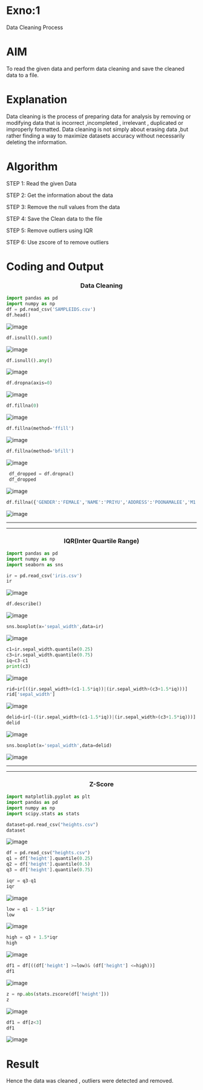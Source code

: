 # Exno:1
Data Cleaning Process

# AIM
To read the given data and perform data cleaning and save the cleaned data to a file.

# Explanation
Data cleaning is the process of preparing data for analysis by removing or modifying data that is incorrect ,incompleted , irrelevant , duplicated or improperly formatted. Data cleaning is not simply about erasing data ,but rather finding a way to maximize datasets accuracy without necessarily deleting the information.

# Algorithm
STEP 1: Read the given Data

STEP 2: Get the information about the data

STEP 3: Remove the null values from the data

STEP 4: Save the Clean data to the file

STEP 5: Remove outliers using IQR

STEP 6: Use zscore of to remove outliers

# Coding and Output
<h3 align="center">Data Cleaning</h3>

```py
import pandas as pd
import numpy as np
df = pd.read_csv('SAMPLEIDS.csv')
df.head()
```
![image](https://github.com/user-attachments/assets/f44e8649-ee8a-414d-92b0-dd0d9f65e8be)

```py
df.isnull().sum()
```
![image](https://github.com/user-attachments/assets/ceb582b2-1277-4135-8dc7-411445b0aa53)

```py
df.isnull().any()
```
![image](https://github.com/user-attachments/assets/deae6d6e-8c45-45f5-be72-4c495692fd93)

```py
df.dropna(axis=0)
```
![image](https://github.com/user-attachments/assets/157c8b98-36df-4c6a-a504-5cba2b2823db)

```py
df.fillna(0)
```
![image](https://github.com/user-attachments/assets/b5d3d43c-7db3-44a9-b2f0-ce21a5ad5e01)

```py
df.fillna(method='ffill')
```
![image](https://github.com/user-attachments/assets/c9631b32-2ca7-4608-95ce-9fa0529946d7)

```py
df.fillna(method='bfill')
```
![image](https://github.com/user-attachments/assets/3ec2ed10-1f30-481e-8f37-e4884441f7b7)

```py
 df_dropped = df.dropna()
 df_dropped
```
![image](https://github.com/user-attachments/assets/44cead82-91b0-40a5-b9ac-113ee046fd21)

```py
df.fillna({'GENDER':'FEMALE','NAME':'PRIYU','ADDRESS':'POONAMALEE','M1':98,'M2':87,'M3':76,'M4':92,'TOTAL':305,'AVG':89.999999})
```
![image](https://github.com/user-attachments/assets/c7e2a295-4135-4e02-951e-52e34108cb8c)


<hr><hr>

<h3 align="center">IQR(Inter Quartile Range)</h3>

```py
import pandas as pd
import numpy as np
import seaborn as sns
```
```py
ir = pd.read_csv('iris.csv')
ir
```
![image](https://github.com/user-attachments/assets/ed22d468-5c28-473b-95ae-d320a20318ed)

```py
df.describe()
```

![image](https://github.com/user-attachments/assets/8f5c18cc-090b-4d2f-b7b8-d9c567075880)
```py
sns.boxplot(x='sepal_width',data=ir)
```
![image](https://github.com/user-attachments/assets/878c8eb5-0cb4-4bae-92b1-e009c7a0f2d5)

```py
c1=ir.sepal_width.quantile(0.25)
c3=ir.sepal_width.quantile(0.75)
iq=c3-c1
print(c3)
```
![image](https://github.com/user-attachments/assets/fdeb48e0-9ff1-4797-a9d2-dd8cffa13ab0)

```py
rid=ir[((ir.sepal_width<(c1-1.5*iq))|(ir.sepal_width>(c3+1.5*iq)))]
rid['sepal_width']
```
![image](https://github.com/user-attachments/assets/66784894-6712-4158-9ab1-06141fa1afba)


```py
delid=ir[~((ir.sepal_width<(c1-1.5*iq))|(ir.sepal_width>(c3+1.5*iq)))]
delid
```
![image](https://github.com/user-attachments/assets/1c04e5dd-0c4e-4401-889a-904b868c669f)

```py
sns.boxplot(x='sepal_width',data=delid)
```
![image](https://github.com/user-attachments/assets/b9b8ca1c-75f1-412a-82ce-01fd46f8eb7f)


<hr><hr>

<h3 align="center">Z-Score</h3>

```py
import matplotlib.pyplot as plt
import pandas as pd
import numpy as np
import scipy.stats as stats
```
```py
dataset=pd.read_csv("heights.csv")
dataset
```
![image](https://github.com/user-attachments/assets/5a8e71e5-679c-4701-b5e9-1b9ab3608f65)

```py
df = pd.read_csv("heights.csv")
q1 = df['height'].quantile(0.25)
q2 = df['height'].quantile(0.5)
q3 = df['height'].quantile(0.75)
```
```py
iqr = q3-q1
iqr
```
![image](https://github.com/user-attachments/assets/ced4f0f5-1ac0-4fb9-b95f-656d7d63803e)

```py
low = q1 - 1.5*iqr
low
```
![image](https://github.com/user-attachments/assets/f1db4ad4-4c6b-4461-9eab-27cb09ceaa5c)

```py
high = q3 + 1.5*iqr
high
```
![image](https://github.com/user-attachments/assets/49676c23-9961-4e90-bf6b-e1d41c22b4c6)

```py
df1 = df[((df['height'] >=low)& (df['height'] <=high))]
df1
```
![image](https://github.com/user-attachments/assets/72acbf1b-2c51-413b-b831-f81a3b4457ae)

```py
z = np.abs(stats.zscore(df['height']))
z
```
![image](https://github.com/user-attachments/assets/1fe0e609-cd7d-422c-8312-c0f963fc7a20)

```py
df1 = df[z<3]
df1
```
![image](https://github.com/user-attachments/assets/c3efb880-635b-47f5-a6dc-4e45d0f0a35b)

# Result
 Hence the data was cleaned , outliers were detected and removed. 
